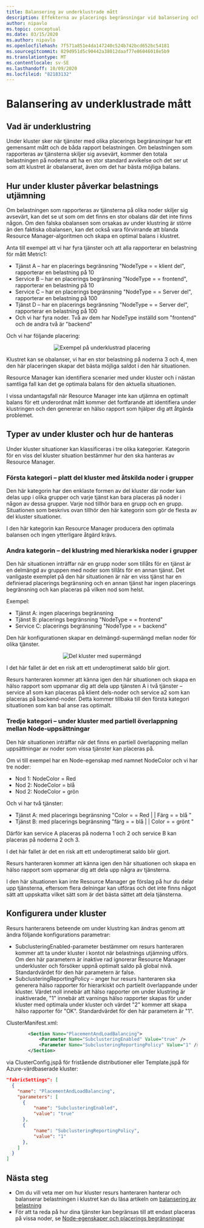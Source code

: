 ```yaml
---
title: Balansering av underklustrade mått
description: Effekterna av placerings begränsningar vid balansering och hur du hanterar dem
author: nipavlo
ms.topic: conceptual
ms.date: 03/15/2020
ms.author: nipavlo
ms.openlocfilehash: 7f571a851e4da147240c524b742bcd652bc54181
ms.sourcegitcommit: 829d951d5c90442a38012daaf77e86046018e5b9
ms.translationtype: MT
ms.contentlocale: sv-SE
ms.lasthandoff: 10/09/2020
ms.locfileid: "82183132"
---
```

# <a name="balancing-of-subclustered-metrics"></a>Balansering av underklustrade mått

## <a name="what-is-subclustering"></a>Vad är underklustring

Under kluster sker när tjänster med olika placerings begränsningar har ett gemensamt mått och de båda rapport belastningen. Om belastningen som rapporteras av tjänsterna skiljer sig avsevärt, kommer den totala belastningen på noderna att ha en stor standard avvikelse och det ser ut som att klustret är obalanserat, även om det har bästa möjliga balans.

## <a name="how-subclustering-affects-load-balancing"></a>Hur under kluster påverkar belastnings utjämning

Om belastningen som rapporteras av tjänsterna på olika noder skiljer sig avsevärt, kan det se ut som om det finns en stor obalans där det inte finns någon. Om den falska obalansen som orsakas av under klustring är större än den faktiska obalansen, kan det också vara förvirrande att blanda Resource Manager-algoritmen och skapa en optimal balans i klustret.

Anta till exempel att vi har fyra tjänster och att alla rapporterar en belastning för mått Metric1:

* Tjänst A – har en placerings begränsning "NodeType = = klient del", rapporterar en belastning på 10
* Service B – har en placerings begränsning "NodeType = = frontend", rapporterar en belastning på 10
* Service C – har en placerings begränsning "NodeType = = Server del", rapporterar en belastning på 100
* Tjänst D – har en placerings begränsning "NodeType = = Server del", rapporterar en belastning på 100
* Och vi har fyra noder. Två av dem har NodeType inställd som "frontend" och de andra två är "backend"

Och vi har följande placering:

<center>

![Exempel på underklustrad placering][Image1]
</center>

Klustret kan se obalanser, vi har en stor belastning på noderna 3 och 4, men den här placeringen skapar det bästa möjliga saldot i den här situationen.

Resource Manager kan identifiera scenarier med under kluster och i nästan samtliga fall kan det ge optimala balans för den aktuella situationen.

I vissa undantagsfall när Resource Manager inte kan utjämna en optimalt balans för ett underordnat mått kommer det fortfarande att identifiera under klustringen och den genererar en hälso rapport som hjälper dig att åtgärda problemet.

## <a name="types-of-subclustering-and-how-they-are-handled"></a>Typer av under kluster och hur de hanteras

Under kluster situationer kan klassificeras i tre olika kategorier. Kategorin för en viss del kluster situation bestämmer hur den ska hanteras av Resource Manager.

### <a name="first-category--flat-subclustering-with-disjoint-node-groups"></a>Första kategori – platt del kluster med åtskilda noder i grupper

Den här kategorin har den enklaste formen av del kluster där noder kan delas upp i olika grupper och varje tjänst kan bara placeras på noder i någon av dessa grupper. Varje nod tillhör bara en grupp och en grupp. Situationen som beskrivs ovan tillhör den här kategorin som gör de flesta av del kluster situationer. 

I den här kategorin kan Resource Manager producera den optimala balansen och ingen ytterligare åtgärd krävs.

### <a name="second-category--subclustering-with-hierarchical-node-groups"></a>Andra kategorin – del klustring med hierarkiska noder i grupper

Den här situationen inträffar när en grupp noder som tillåts för en tjänst är en delmängd av gruppen med noder som tillåts för en annan tjänst. Det vanligaste exemplet på den här situationen är när en viss tjänst har en definierad placerings begränsning och en annan tjänst har ingen placerings begränsning och kan placeras på vilken nod som helst.

Exempel:

* Tjänst A: ingen placerings begränsning
* Tjänst B: placerings begränsning "NodeType = = frontend"
* Service C: placerings begränsning "NodeType = = backend"

Den här konfigurationen skapar en delmängd-supermängd mellan noder för olika tjänster.

<center>

![Del kluster med supermängd][Image2]
</center>

I det här fallet är det en risk att ett underoptimerat saldo blir gjort.

Resurs hanteraren kommer att känna igen den här situationen och skapa en hälso rapport som uppmanar dig att dela upp tjänsten A i två tjänster – service a1 som kan placeras på klient dels-noder och service a2 som kan placeras på backend-noder. Detta kommer tillbaka till den första kategori situationen som kan bal anse ras optimalt.

### <a name="third-category--subclustering-with-partial-overlap-between-node-sets"></a>Tredje kategori – under kluster med partiell överlappning mellan Node-uppsättningar

Den här situationen inträffar när det finns en partiell överlappning mellan uppsättningar av noder som vissa tjänster kan placeras på.

Om vi till exempel har en Node-egenskap med namnet NodeColor och vi har tre noder:

* Nod 1: NodeColor = Red
* Nod 2: NodeColor = blå
* Nod 2: NodeColor = grön

Och vi har två tjänster:

* Tjänst A: med placerings begränsning "Color = = Red | | Färg = = blå "
* Tjänst B: med placerings begränsning "färg = = blå | | Color = = grönt "

Därför kan service A placeras på noderna 1 och 2 och service B kan placeras på noderna 2 och 3.

I det här fallet är det en risk att ett underoptimerat saldo blir gjort.

Resurs hanteraren kommer att känna igen den här situationen och skapa en hälso rapport som uppmanar dig att dela upp några av tjänsterna.

I den här situationen kan inte Resource Manager ge förslag på hur du delar upp tjänsterna, eftersom flera delningar kan utföras och det inte finns något sätt att uppskatta vilket sätt som är det bästa sättet att dela tjänsterna.

## <a name="configuring-subclustering"></a>Konfigurera under kluster

Resurs hanterarens beteende om under klustring kan ändras genom att ändra följande konfigurations parametrar:
* SubclusteringEnabled-parameter bestämmer om resurs hanteraren kommer att ta under kluster i kontot när belastnings utjämning utförs. Om den här parametern är inaktive rad ignorerar Resource Manager underkluster och försöker uppnå optimalt saldo på global nivå. Standardvärdet för den här parametern är false.
* SubclusteringReportingPolicy – anger hur resurs hanteraren ska generera hälso rapporter för hierarkiskt och partiellt överlappande under kluster. Värdet noll innebär att hälso rapporter om under klustring är inaktiverade, "1" innebär att varnings hälso rapporter skapas för under kluster med optimala under kluster och värdet "2" kommer att skapa hälso rapporter för "OK". Standardvärdet för den här parametern är "1".

ClusterManifest.xml:

``` xml
        <Section Name="PlacementAndLoadBalancing">
            <Parameter Name="SubclusteringEnabled" Value="true" />
            <Parameter Name="SubclusteringReportingPolicy" Value="1" />
        </Section>
```

via ClusterConfig.jspå för fristående distributioner eller Template.jspå för Azure-värdbaserade kluster:

```json
"fabricSettings": [
  {
    "name": "PlacementAndLoadBalancing",
    "parameters": [
      {
          "name": "SubclusteringEnabled",
          "value": "true"
      },
      {
          "name": "SubclusteringReportingPolicy",
          "value": "1"
      },
    ]
  }
]
```

## <a name="next-steps"></a>Nästa steg
* Om du vill veta mer om hur kluster resurs hanteraren hanterar och balanserar belastningen i klustret kan du läsa artikeln om [balansering av belastning](service-fabric-cluster-resource-manager-balancing.md)
* För att ta reda på hur dina tjänster kan begränsas till att endast placeras på vissa noder, se [Node-egenskaper och placerings begränsningar](service-fabric-cluster-resource-manager-cluster-description.md#node-properties-and-placement-constraints)

[Image1]:./media/cluster-resource-manager-subclustering/subclustered-placement.png
[Image2]:./media/cluster-resource-manager-subclustering/subset-superset-nodes.png

